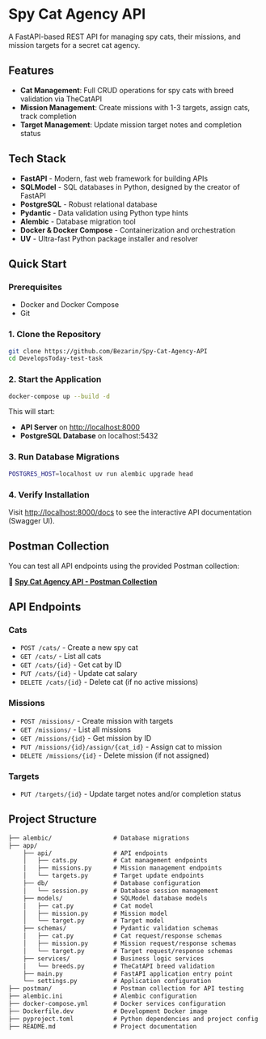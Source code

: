 # Spy Cat Agency API

A FastAPI-based REST API for managing spy cats, their missions, and mission targets for a secret cat agency.

## Features

- **Cat Management**: Full CRUD operations for spy cats with breed validation via TheCatAPI
- **Mission Management**: Create missions with 1-3 targets, assign cats, track completion
- **Target Management**: Update mission target notes and completion status

## Tech Stack

- **FastAPI** - Modern, fast web framework for building APIs
- **SQLModel** - SQL databases in Python, designed by the creator of FastAPI
- **PostgreSQL** - Robust relational database
- **Pydantic** - Data validation using Python type hints
- **Alembic** - Database migration tool
- **Docker & Docker Compose** - Containerization and orchestration
- **UV** - Ultra-fast Python package installer and resolver

## Quick Start

### Prerequisites

- Docker and Docker Compose
- Git

### 1. Clone the Repository

```bash
git clone https://github.com/Bezarin/Spy-Cat-Agency-API
cd DevelopsToday-test-task
```

### 2. Start the Application

```bash
docker-compose up --build -d
```

This will start:

- **API Server** on <http://localhost:8000>
- **PostgreSQL Database** on localhost:5432

### 3. Run Database Migrations

```bash
POSTGRES_HOST=localhost uv run alembic upgrade head
```

### 4. Verify Installation

Visit <http://localhost:8000/docs> to see the interactive API documentation (Swagger UI).

## Postman Collection

You can test all API endpoints using the provided Postman collection:

**📁 [Spy Cat Agency API - Postman Collection](./postman/Spy_Cat_Agency_API.postman_collection.json)**

## API Endpoints

### Cats

- `POST /cats/` - Create a new spy cat
- `GET /cats/` - List all cats
- `GET /cats/{id}` - Get cat by ID
- `PUT /cats/{id}` - Update cat salary
- `DELETE /cats/{id}` - Delete cat (if no active missions)

### Missions

- `POST /missions/` - Create mission with targets
- `GET /missions/` - List all missions
- `GET /missions/{id}` - Get mission by ID
- `PUT /missions/{id}/assign/{cat_id}` - Assign cat to mission
- `DELETE /missions/{id}` - Delete mission (if not assigned)

### Targets

- `PUT /targets/{id}` - Update target notes and/or completion status

## Project Structure

```txt
├── alembic/                 # Database migrations
├── app/
    ├── api/                 # API endpoints
    │   ├── cats.py          # Cat management endpoints
    │   ├── missions.py      # Mission management endpoints
    │   └── targets.py       # Target update endpoints
    ├── db/                  # Database configuration
    │   └── session.py       # Database session management
    ├── models/              # SQLModel database models
    │   ├── cat.py           # Cat model
    │   ├── mission.py       # Mission model
    │   └── target.py        # Target model
    ├── schemas/             # Pydantic validation schemas
    │   ├── cat.py           # Cat request/response schemas
    │   ├── mission.py       # Mission request/response schemas
    │   └── target.py        # Target request/response schemas
    ├── services/            # Business logic services
    │   └── breeds.py        # TheCatAPI breed validation
    ├── main.py              # FastAPI application entry point
    └── settings.py          # Application configuration
├── postman/                 # Postman collection for API testing
├── alembic.ini              # Alembic configuration
├── docker-compose.yml       # Docker services configuration
├── Dockerfile.dev           # Development Docker image
├── pyproject.toml           # Python dependencies and project config
├── README.md                # Project documentation
```
